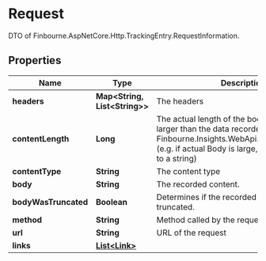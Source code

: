 

# Request

DTO of Finbourne.AspNetCore.Http.TrackingEntry.RequestInformation.

## Properties

Name | Type | Description | Notes
------------ | ------------- | ------------- | -------------
**headers** | **Map&lt;String, List&lt;String&gt;&gt;** | The headers |  [optional]
**contentLength** | **Long** | The actual length of the body, which may be larger than the data recorded in Finbourne.Insights.WebApi.Dtos.Request.Body  (e.g. if actual Body is large, or not convertible to a string) |  [optional]
**contentType** | **String** | The content type |  [optional]
**body** | **String** | The recorded content. |  [optional]
**bodyWasTruncated** | **Boolean** | Determines if the recorded body was truncated. |  [optional]
**method** | **String** | Method called by the request |  [optional]
**url** | **String** | URL of the request |  [optional]
**links** | [**List&lt;Link&gt;**](Link.md) |  |  [optional]



